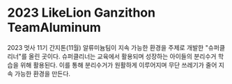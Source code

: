 # 2023 LikeLion Ganzithon TeamAluminum

2023 멋사 11기 간지톤(11월) 알류미늄팀이 지속 가능한 환경을 주제로 개발한 "슈퍼클리너"를 올린 곳이다. 슈퍼클리너는 교육에서 활용되며 성장하는 아이들의 분리수거 학습을 위해 활용된다. 이를 통해 분리수거가 원활하게 이루어지며 무단 쓰레기가 줄어 지속 가능한 환경을 만든다.
